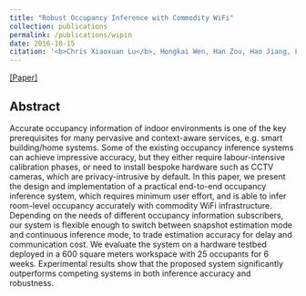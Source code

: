 ```yaml
---
title: "Robust Occupancy Inference with Commodity WiFi"
collection: publications
permalink: /publications/wipin
date: 2016-10-15
citation: '<b>Chris Xiaoxuan Lu</b>‚ Hongkai Wen‚ Han Zou‚ Hao Jiang‚ Lihua Xie and Niki Trigoni. <i>In WiMob 2016.</i>'
---
```

[[Paper]](https://christopherlu.github.io/files/papers/[WiMob2016]wipin.pdf)


## Abstract
Accurate occupancy information of indoor environments is one of the key prerequisites for many pervasive and context-aware services, e.g. smart building/home systems. Some of the existing occupancy inference systems can achieve impressive accuracy, but they either require labour-intensive calibration phases, or need to install bespoke hardware such as CCTV cameras, which are privacy-intrusive by default. In this paper, we present the design and implementation of a practical end-to-end occupancy inference system, which requires minimum user effort, and is able to infer room-level occupancy accurately with commodity WiFi infrastructure. Depending on the needs of different occupancy information subscribers, our system is flexible enough to switch between snapshot estimation mode and continuous inference mode, to trade estimation accuracy for delay and communication cost. We evaluate the system on a hardware testbed deployed in a 600 square meters workspace with $25$ occupants for $6$ weeks. Experimental results show that the proposed system significantly outperforms competing systems in both inference accuracy and robustness.